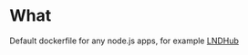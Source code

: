 # What

Default dockerfile for any node.js apps, for example [LNDHub](https://github.com/lncm/LndHub)


